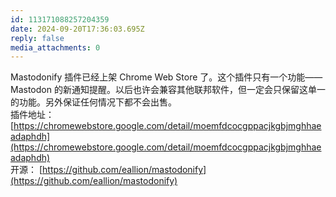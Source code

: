 ```yaml
---
id: 113171088257204359
date: 2024-09-20T17:36:03.695Z
reply: false
media_attachments: 0
---
```


Mastodonify 插件已经上架 Chrome Web Store 了。这个插件只有一个功能——Mastodon 的新通知提醒。以后也许会兼容其他联邦软件，但一定会只保留这单一的功能。另外保证任何情况下都不会出售。  
插件地址： [https://chromewebstore.google.com/detail/moemfdcocgppacjkgbjmghhaeadaphdh](https://chromewebstore.google.com/detail/moemfdcocgppacjkgbjmghhaeadaphdh)  
开源： [https://github.com/eallion/mastodonify](https://github.com/eallion/mastodonify)

